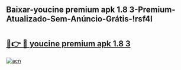 
## Baixar-youcine premium apk 1.8 3-Premium-Atualizado-Sem-Anúncio-Grátis-!rsf4l

# <h2><a href="https://andorid.site?title=youcine_premium_apk_1.8_3&ref=27">🔗👉 🔴 youcine premium apk 1.8 3</a></h2>

[![acn](https://github.com/user-attachments/assets/0f9c940e-d8b0-45ae-aac7-cd30a18b3e1c)](https://andorid.site?title=youcine_premium_apk_1.8_3&ref=27)

